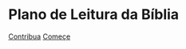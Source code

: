 <!-- _coverpage.md -->

# Plano de Leitura da Bíblia

[Contribua](https://github.com/melisource/fury_fraud-entities)
[Começe](README.md)
